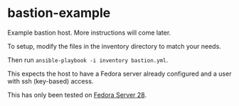 # bastion-example

Example bastion host. More instructions will come later.

To setup, modify the files in the inventory directory to match your needs.

Then run `ansible-playbook -i inventory bastion.yml`.

This expects the host to have a Fedora server already configured and a user with ssh (key-based) access.

This has only been tested on [Fedora Server 28][1].



[1]: https://getfedora.org/en/server/
